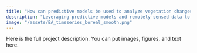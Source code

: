 ```yaml
---
title: "How can predictive models be used to analyze vegetation changes in Alaska?"
description: "Leveraging predictive models and remotely sensed data to investigate how vegetation is changing in boreal Alaska"
image: "/assets/BA_timeseries_boreal_smooth.png"
---
```


Here is the full project description. You can put images, figures, and text here.
